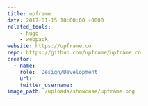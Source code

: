 ```yaml
---
title: upframe
date: 2017-01-15 10:00:00 +0000
related_tools:
    - hugo
    - webpack
website: https://upframe.co
repo: https://github.com/upframe/upframe.co
creator:
  - name:
    role: 'Design/Development'
    url:
    twitter_username: 
image_path: /uploads/showcase/upframe.png
---
```

